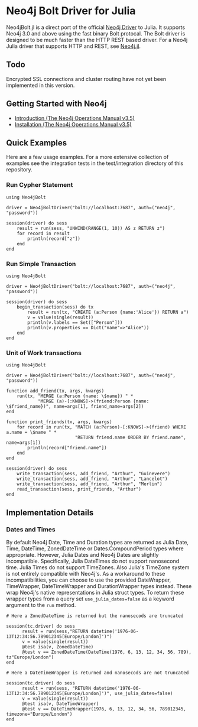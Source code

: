 # Neo4j Bolt Driver for Julia

Neo4jBolt.jl is a direct port of the official [Neo4j Driver](https://github.com/neo4j/neo4j-python-driver) to Julia. It supports Neo4j 3.0 and above using the fast binary Bolt protocal. The Bolt driver is designed to be much faster than the HTTP REST based driver. For a Neo4j Julia driver that supports HTTP and REST, see [Neo4j.jl](https://github.com/glesica/Neo4j.jl). 

## Todo

Encrypted SSL connections and cluster routing have not yet been implemented in this version.

## Getting Started with Neo4j

* [Introduction (The Neo4j Operations Manual v3.5)](https://neo4j.com/docs/operations-manual/current/introduction/)
* [Installation (The Neo4j Operations Manual v3.5)](https://neo4j.com/docs/operations-manual/current/installation/)

## Quick Examples

Here are a few usage examples. For a more extensive collection of examples see the integration tests in the test/integration directory of this repository.

### Run Cypher Statement

```
using Neo4jBolt  
      
driver = Neo4jBoltDriver("bolt://localhost:7687", auth=("neo4j", "password"))

session(driver) do sess
    result = run(sess, "UNWIND(RANGE(1, 10)) AS z RETURN z")
    for record in result
        println(record["z"])
    end
end
```


### Run Simple Transaction

```
using Neo4jBolt  
      
driver = Neo4jBoltDriver("bolt://localhost:7687", auth=("neo4j", "password"))

session(driver) do sess
    begin_transaction(sess) do tx
        result = run(tx, "CREATE (a:Person {name:'Alice'}) RETURN a")
        v = value(single(result))
        println(v.labels == Set(["Person"]))
        println(v.properties == Dict("name"=>"Alice"))
    end
end
```


### Unit of Work transactions

```
using Neo4jBolt  
      
driver = Neo4jBoltDriver("bolt://localhost:7687", auth=("neo4j", "password"))
        
function add_friend(tx, args, kwargs)
    run(tx, "MERGE (a:Person {name: \$name}) " *
            "MERGE (a)-[:KNOWS]->(friend:Person {name: \$friend_name})", name=args[1], friend_name=args[2])
end

function print_friends(tx, args, kwargs)
    for record in run(tx, "MATCH (a:Person)-[:KNOWS]->(friend) WHERE a.name = \$name " *
                          "RETURN friend.name ORDER BY friend.name", name=args[1])
        println(record["friend.name"])
    end
end        
        
session(driver) do sess
    write_transaction(sess, add_friend, "Arthur", "Guinevere")
    write_transaction(sess, add_friend, "Arthur", "Lancelot")
    write_transaction(sess, add_friend, "Arthur", "Merlin")
    read_transaction(sess, print_friends, "Arthur")
end
```

## Implementation Details

### Dates and Times

By default Neo4j Date, Time and Duration types are returned as Julia Date, Time, DateTime, ZonedDateTime or Dates.CompoundPeriod types where appropriate. However, Julia Dates and Neo4j Dates are slightly incompatible. Specifically, Julia DateTimes do not support nanosecond time. Julia Times do not support TimeZones. Also Julia's TimeZone system is not entirely compatible with Neo4j's. As a workaround to these incompatibilities, you can choose to use the provided DateWrapper, TimeWrapper, DateTimeWrapper and DurationWrapper types instead. These wrap Neo4j's native representations in Julia struct types. To return these wrapper types from a query set `use_julia_dates=false` as a keyword argument to the `run` method.

```
# Here a ZonedDateTime is returned but the nanosecods are truncated

session(tc.driver) do sess
      result = run(sess,"RETURN datetime('1976-06-13T12:34:56.789012345[Europe/London]')")
      v = value(single(result))
      @test isa(v, ZonedDateTime)
      @test v == ZonedDateTime(DateTime(1976, 6, 13, 12, 34, 56, 789), tz"Europe/London")
end

# Here a DateTimeWrapper is returned and nanosecods are not truncated

session(tc.driver) do sess
      result = run(sess, "RETURN datetime('1976-06-13T12:34:56.789012345[Europe/London]')", use_julia_dates=false)
      v = value(single(result))
      @test isa(v, DateTimeWrapper)
      @test v == DateTimeWrapper(1976, 6, 13, 12, 34, 56, 789012345, timezone="Europe/London")
end
```

